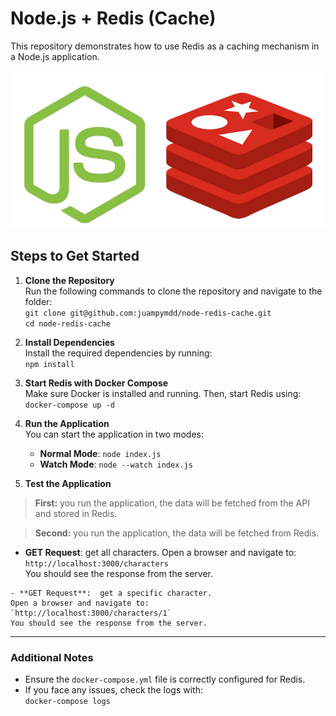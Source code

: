 # Node.js + Redis (Cache)

This repository demonstrates how to use Redis as a caching mechanism in a Node.js application.

![Node.js + Redis](node-redis.png)

## Steps to Get Started

1. **Clone the Repository**  
   Run the following commands to clone the repository and navigate to the folder:  
   `git clone git@github.com:juampymdd/node-redis-cache.git`  
   `cd node-redis-cache`

2. **Install Dependencies**  
   Install the required dependencies by running:  
   `npm install`

3. **Start Redis with Docker Compose**  
   Make sure Docker is installed and running. Then, start Redis using:  
   `docker-compose up -d`

4. **Run the Application**  
   You can start the application in two modes:  

   - **Normal Mode**: `node index.js`  
   - **Watch Mode**: `node --watch index.js`

5. **Test the Application**

>**First:** you run the application, the data will be fetched from the API and stored in Redis.

>**Second:** you run the application, the data will be fetched from Redis.

   - **GET Request**: get all characters.
     Open a browser and navigate to:  
     `http://localhost:3000/characters`  
     You should see the response from the server.


    - **GET Request**:  get a specific character.
    Open a browser and navigate to:  
    `http://localhost:3000/characters/1`  
    You should see the response from the server.

---

### Additional Notes

- Ensure the `docker-compose.yml` file is correctly configured for Redis.  
- If you face any issues, check the logs with:  
  `docker-compose logs`
